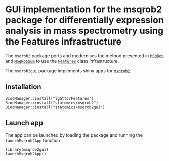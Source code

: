 # GUI implementation for the msqrob2 package for differentially expression analysis in mass spectrometry using the Features infrastructure

The `msqrob2` package ports and modernises the method presented in
[`MSqRob`](https://github.com/statOmics/MSqRob) and
[`MSqRobSum`](https://github.com/statOmics/MSqRobSum) to use the
[`Features`](https://rformassspectrometry.github.io/Features/articles/Features.html)
class infrastructure.

The `msqrob2gui` package implements shiny apps for [`msqrob2`](github.com/statOmics/msqrob2).

## Installation

```{r}
BiocManager::install("lgatto/Features")
BiocManager::install("statomics/msqrob2")
BiocManager::install("statomics/msqrob2gui")
```

## Launch app

The app can be launched by loading the package and running the `launchMsqrob2App` function

```{r}
library(msqrob2gui)
launchMsqrob2App()
```
